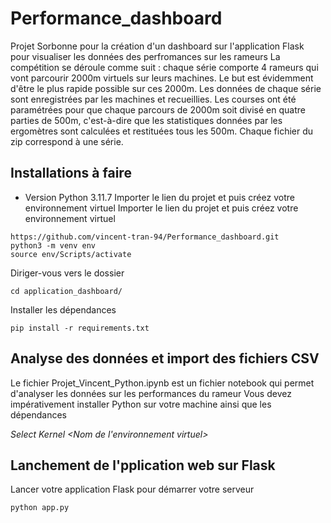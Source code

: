 # Performance_dashboard

Projet Sorbonne pour la création d'un dashboard sur l'application Flask pour visualiser les données des perfromances sur les rameurs 
La compétition se déroule comme suit : chaque série comporte 4 rameurs qui vont parcourir 2000m virtuels sur leurs machines. Le but est évidemment d'être le plus rapide possible sur ces 2000m. Les données de chaque série sont enregistrées par les machines et recueillies. Les courses ont été paramétrées pour que chaque parcours de 2000m soit divisé en quatre parties de 500m, c'est-à-dire que les statistiques données par les ergomètres sont calculées et restituées tous les 500m. Chaque fichier du zip correspond à une série. 

## Installations à faire 
- Version Python 3.11.7
Importer le lien du projet et puis créez votre environnement virtuel
Importer le lien du projet et puis créez votre environnement virtuel
```
https://github.com/vincent-tran-94/Performance_dashboard.git
python3 -m venv env
source env/Scripts/activate
```
Diriger-vous vers le dossier
```
cd application_dashboard/
```
Installer les dépendances 
```
pip install -r requirements.txt 
```
## Analyse des données et import des fichiers CSV
Le fichier Projet_Vincent_Python.ipynb est un fichier notebook qui permet d'analyser les données sur les performances du rameur 
Vous devez impérativement installer Python sur votre machine ainsi que les dépendances 

*Select Kernel <Nom de l'environnement virtuel>*

## Lanchement de l'pplication web sur Flask
Lancer votre application Flask pour démarrer votre serveur 
```
python app.py 
```
